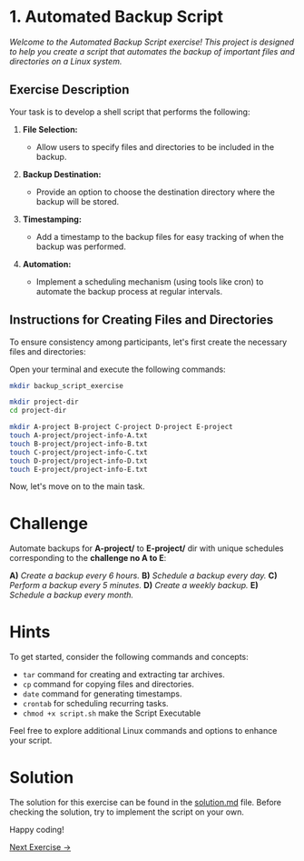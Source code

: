 # 1. Automated Backup Script

_Welcome to the Automated Backup Script exercise! This project is designed to help you create a script that automates the backup of important files and directories on a Linux system._

## Exercise Description

Your task is to develop a shell script that performs the following:

1. **File Selection:**

   - Allow users to specify files and directories to be included in the backup.

2. **Backup Destination:**

   - Provide an option to choose the destination directory where the backup will be stored.

3. **Timestamping:**

   - Add a timestamp to the backup files for easy tracking of when the backup was performed.

4. **Automation:**
   - Implement a scheduling mechanism (using tools like cron) to automate the backup process at regular intervals.

## Instructions for Creating Files and Directories

To ensure consistency among participants, let's first create the necessary files and directories:

Open your terminal and execute the following commands:

```bash
mkdir backup_script_exercise

mkdir project-dir
cd project-dir

mkdir A-project B-project C-project D-project E-project
touch A-project/project-info-A.txt
touch B-project/project-info-B.txt
touch C-project/project-info-C.txt
touch D-project/project-info-D.txt
touch E-project/project-info-E.txt
```

Now, let's move on to the main task.

# Challenge

Automate backups for **A-project/** to **E-project/** dir with unique schedules corresponding to the **challenge no A to E**:

**A)** _Create a backup every 6 hours._
**B)** _Schedule a backup every day._
**C)** _Perform a backup every 5 minutes._
**D)** _Create a weekly backup._
**E)** _Schedule a backup every month._

# Hints

To get started, consider the following commands and concepts:

- `tar` command for creating and extracting tar archives.
- `cp` command for copying files and directories.
- `date` command for generating timestamps.
- `crontab` for scheduling recurring tasks.
- `chmod +x script.sh` make the Script Executable

Feel free to explore additional Linux commands and options to enhance your script.

# Solution

The solution for this exercise can be found in the [solution.md](./solution.md) file. Before checking the solution, try to implement the script on your own.

Happy coding!

[Next Exercise →](../2-System-Monitoring-Tool/README.md)

